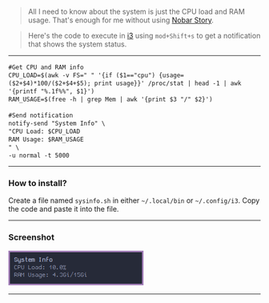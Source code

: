 > All I need to know about the system is just the CPU load and RAM usage. That's enough for me without using [Nobar Story](Nobar%20Story.md).

> Here's the code to execute in [i3](i3.md) using `mod+Shift+s` to get a notification that shows the system status.

---

```
#Get CPU and RAM info
CPU_LOAD=$(awk -v FS=" " '{if ($1=="cpu") {usage=($2+$4)*100/($2+$4+$5); print usage}}' /proc/stat | head -1 | awk '{printf "%.1f%%", $1}')
RAM_USAGE=$(free -h | grep Mem | awk '{print $3 "/" $2}')

#Send notification
notify-send "System Info" \
"CPU Load: $CPU_LOAD
RAM Usage: $RAM_USAGE
" \
-u normal -t 5000
```

---

### How to install?

Create a file named `sysinfo.sh` in either `~/.local/bin` or `~/.config/i3`. Copy the code and paste it into the file.

---

### Screenshot

<img src="Asset/images/sysinfo.png">

---
